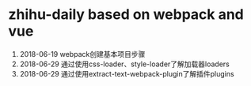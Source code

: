 # zhihu-daily based on webpack and vue
1. 2018-06-19 webpack创建基本项目步骤
2. 2018-06-29 通过使用css-loader、style-loader了解加载器loaders
3. 2018-06-29 通过使用extract-text-webpack-plugin了解插件plugins